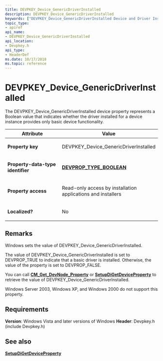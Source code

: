 ```yaml
---
title: DEVPKEY_Device_GenericDriverInstalled
description: DEVPKEY_Device_GenericDriverInstalled
keywords: ["DEVPKEY_Device_GenericDriverInstalled Device and Driver Installation"]
topic_type:
- apiref
api_name:
- DEVPKEY_Device_GenericDriverInstalled
api_location:
- Devpkey.h
api_type:
- HeaderDef
ms.date: 10/17/2018
ms.topic: reference
---
```


# DEVPKEY_Device_GenericDriverInstalled


The DEVPKEY_Device_GenericDriverInstalled device property represents a Boolean value that indicates whether the driver installed for a device instance provides only basic device functionality.

<table>
<colgroup>
<col width="50%" />
<col width="50%" />
</colgroup>
<thead>
<tr>
<th>Attribute</th>
<th>Value</th>
</tr>
</thead>
<tbody>
<tr class="odd">
<td align="left"><p><strong>Property key</strong></p></td>
<td align="left"><p>DEVPKEY_Device_GenericDriverInstalled</p></td>
</tr>
<tr class="even">
<td align="left"><p><strong>Property-data-type identifier</strong></p></td>
<td align="left"><p><a href="devprop-type-boolean.md" data-raw-source="[&lt;strong&gt;DEVPROP_TYPE_BOOLEAN&lt;/strong&gt;](devprop-type-boolean.md)"><strong>DEVPROP_TYPE_BOOLEAN</strong></a></p></td>
</tr>
<tr class="odd">
<td align="left"><p><strong>Property access</strong></p></td>
<td align="left"><p>Read-only access by installation applications and installers</p></td>
</tr>
<tr class="even">
<td align="left"><p><strong>Localized?</strong></p></td>
<td align="left"><p>No</p></td>
</tr>
</tbody>
</table>

 

## Remarks

Windows sets the value of DEVPKEY_Device_GenericDriverInstalled.

The value of DEVPKEY_Device_GenericDriverInstalled is set to DEVPROP_TRUE to indicate that a basic driver is installed. Otherwise, the value of the property is set to DEVPROP_FALSE.

You can call [**CM_Get_DevNode_Property**](/windows/win32/api/cfgmgr32/nf-cfgmgr32-cm_get_devnode_propertyw) or [**SetupDiGetDeviceProperty**](/windows/win32/api/setupapi/nf-setupapi-setupdigetdevicepropertyw) to retrieve the value of DEVPKEY_Device_GenericDriverInstalled.

Windows Server 2003, Windows XP, and Windows 2000 do not support this property.

## Requirements

**Version**: Windows Vista and later versions of Windows
**Header**: Devpkey.h (include Devpkey.h)


## See also


[**SetupDiGetDeviceProperty**](/windows/win32/api/setupapi/nf-setupapi-setupdigetdevicepropertyw)

 

